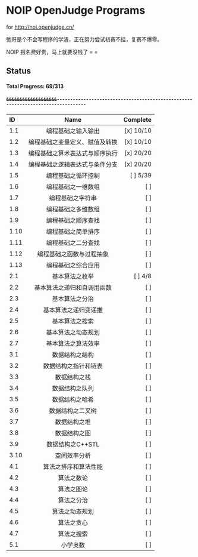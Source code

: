# NOIP OpenJudge Programs

for http://noi.openjudge.cn/

弛哥是个不会写程序的学渣，正在努力尝试初赛不挂，复赛不爆零。

NOIP 报名费好贵，马上就要没钱了 = =

## Status

#### Total Progress: 69/313
#### `&&&&&&&&&&&&&&&&&&&---------------------------------------------------------------------------------`

 ID  | Name                              | Complete
:---- | :---------------------------------: | --------:
1.1  | 编程基础之输入输出         |   [x] 10/10
1.2  | 编程基础之变量定义、赋值及转换         | [x] 10/10
1.3  | 编程基础之算术表达式与顺序执行         | [x] 20/20
1.4  | 编程基础之逻辑表达式与条件分支         | [x] 20/20
1.5  | 编程基础之循环控制         | [ ] 5/39
1.6  | 编程基础之一维数组         | [ ]
1.7  | 编程基础之字符串         | [ ]
1.8  | 编程基础之多维数组         | [ ]
1.9  | 编程基础之顺序查找         | [ ]
1.10 | 编程基础之简单排序         | [ ]
1.11 | 编程基础之二分查找         | [ ]
1.12 | 编程基础之函数与过程抽象         | [ ]
1.13 | 编程基础之综合应用         | [ ]
2.1  | 基本算法之枚举         | [ ] 4/8
2.2  | 基本算法之递归和自调用函数         | [ ]
2.3  | 基本算法之分治         | [ ]
2.4  | 基本算法之递归变递推         | [ ]
2.5  | 基本算法之搜索         | [ ]
2.6  | 基本算法之动态规划         | [ ]
2.7  | 基本算法之算法效率         | [ ]
3.1  | 数据结构之结构         | [ ]
3.2  | 数据结构之指针和链表         | [ ]
3.3  | 数据结构之栈         | [ ]
3.4  | 数据结构之队列         | [ ]
3.5  | 数据结构之哈希         | [ ]
3.6  | 数据结构之二叉树         | [ ]
3.7  | 数据结构之堆         | [ ]
3.8  | 数据结构之图         | [ ]
3.9  | 数据结构之C++STL         | [ ]
3.10 | 空间效率分析         | [ ]
4.1  | 算法之排序和算法性能         | [ ]
4.2  | 算法之数论         | [ ]
4.3  | 算法之图论         | [ ]
4.4  | 算法之分治         | [ ]
4.5  | 算法之动态规划         | [ ]
4.6  | 算法之贪心         | [ ]
4.7  | 算法之搜索         | [ ]
5.1  | 小学奥数         | [ ]
